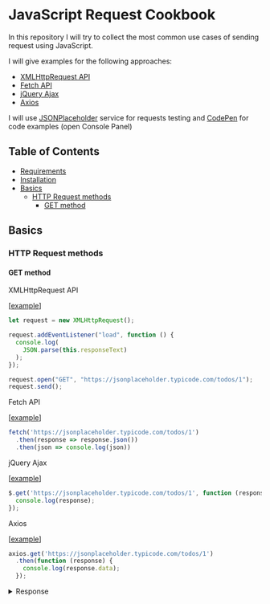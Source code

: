 # JavaScript Request Cookbook

In this repository I will try to collect the most common use cases of sending request using JavaScript.

I will give examples for the following approaches:

* [XMLHttpRequest API](https://developer.mozilla.org/en-US/docs/Web/API/XMLHttpRequest)
* [Fetch API](https://developer.mozilla.org/en-US/docs/Web/API/Fetch_API)
* [jQuery Ajax](https://api.jquery.com/jquery.ajax/)
* [Axios](https://github.com/axios/axios)


I will use [JSONPlaceholder](https://jsonplaceholder.typicode.com/) service for requests testing and [CodePen](https://codepen.io/) for code examples (open Console Panel)

## Table of Contents

* [Requirements](#requirements)
* [Installation](#installation)
* [Basics](#basics)
    * [HTTP Request methods](#http-request-methods)
    	* [GET method](#get-method)

## Basics

### HTTP Request methods

#### GET method

XMLHttpRequest API

[[example](https://codepen.io/andriichuk/pen/YzXzwjY?editors=0012)]

```js
let request = new XMLHttpRequest();

request.addEventListener("load", function () {
  console.log(
    JSON.parse(this.responseText)
  );
});

request.open("GET", "https://jsonplaceholder.typicode.com/todos/1");
request.send();
```

Fetch API

[[example](https://codepen.io/andriichuk/pen/zYGYrWq?editors=0012)]

```js
fetch('https://jsonplaceholder.typicode.com/todos/1')
  .then(response => response.json())
  .then(json => console.log(json))
```

jQuery Ajax

[[example](https://codepen.io/andriichuk/pen/KKpKVrP?editors=0012)]

```js
$.get('https://jsonplaceholder.typicode.com/todos/1', function (response) {
  console.log(response);
});
```

Axios

[[example](https://codepen.io/andriichuk/pen/RwPwrdJ?editors=0012)]

```js
axios.get('https://jsonplaceholder.typicode.com/todos/1')
  .then(function (response) {
    console.log(response.data);
  });
```

<details><summary>Response</summary>
<p>
```json
Object {
  completed: false,
  id: 1,
  title: "delectus aut autem",
  userId: 1
}
```
</p>
</details>
